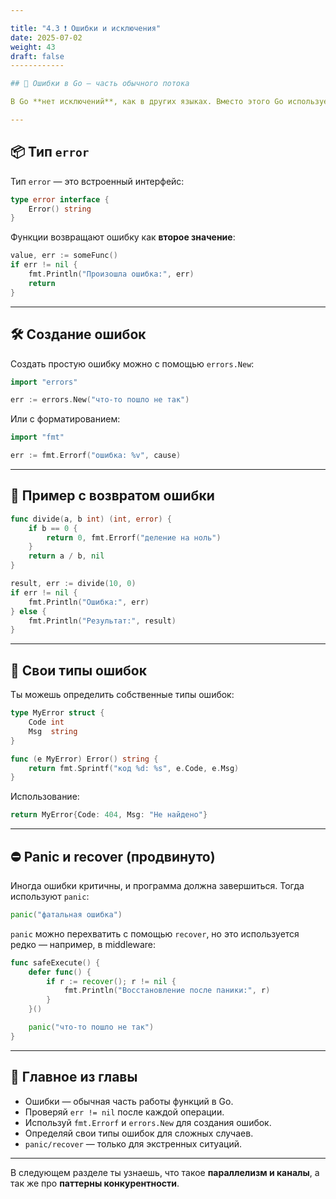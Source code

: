 ```yaml
---

title: "4.3 ❗ Ошибки и исключения"
date: 2025-07-02
weight: 43
draft: false
------------

## 🚨 Ошибки в Go — часть обычного потока

В Go **нет исключений**, как в других языках. Вместо этого Go использует **значения ошибок** — это простой, но мощный способ обработки проблем.

---
```


## 📦 Тип `error`

Тип `error` — это встроенный интерфейс:

```go
type error interface {
    Error() string
}
```

Функции возвращают ошибку как **второе значение**:

```go
value, err := someFunc()
if err != nil {
    fmt.Println("Произошла ошибка:", err)
    return
}
```

---

## 🛠 Создание ошибок

Создать простую ошибку можно с помощью `errors.New`:

```go
import "errors"

err := errors.New("что-то пошло не так")
```

Или с форматированием:

```go
import "fmt"

err := fmt.Errorf("ошибка: %v", cause)
```

---

## 📏 Пример с возвратом ошибки

```go
func divide(a, b int) (int, error) {
    if b == 0 {
        return 0, fmt.Errorf("деление на ноль")
    }
    return a / b, nil
}

result, err := divide(10, 0)
if err != nil {
    fmt.Println("Ошибка:", err)
} else {
    fmt.Println("Результат:", result)
}
```

---

## 🔧 Свои типы ошибок

Ты можешь определить собственные типы ошибок:

```go
type MyError struct {
    Code int
    Msg  string
}

func (e MyError) Error() string {
    return fmt.Sprintf("код %d: %s", e.Code, e.Msg)
}
```

Использование:

```go
return MyError{Code: 404, Msg: "Не найдено"}
```

---

## ⛔ Panic и recover (продвинуто)

Иногда ошибки критичны, и программа должна завершиться. Тогда используют `panic`:

```go
panic("фатальная ошибка")
```

`panic` можно перехватить с помощью `recover`, но это используется редко — например, в middleware:

```go
func safeExecute() {
    defer func() {
        if r := recover(); r != nil {
            fmt.Println("Восстановление после паники:", r)
        }
    }()

    panic("что-то пошло не так")
}
```

---

## 📌 Главное из главы

* Ошибки — обычная часть работы функций в Go.
* Проверяй `err != nil` после каждой операции.
* Используй `fmt.Errorf` и `errors.New` для создания ошибок.
* Определяй свои типы ошибок для сложных случаев.
* `panic/recover` — только для экстренных ситуаций.

---

В следующем разделе ты узнаешь, что такое **параллелизм и каналы**, а так же про **паттерны конкурентности**.
